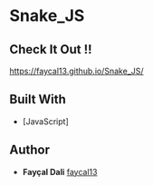 # Snake_JS
## Check It Out !! 
 https://faycal13.github.io/Snake_JS/
## Built With
* [JavaScript]
## Author
* **Fayçal Dali** [faycal13](https://github.com/faycal13)
